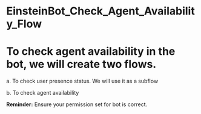 # EinsteinBot_Check_Agent_Availability_Flow

<h1>To check agent availability in the bot, we will create two flows.</h1>

a. To check user presence status. We will use it as a subflow

b. To check agent availability


<b>Reminder:</b> Ensure your permission set for bot is correct.

